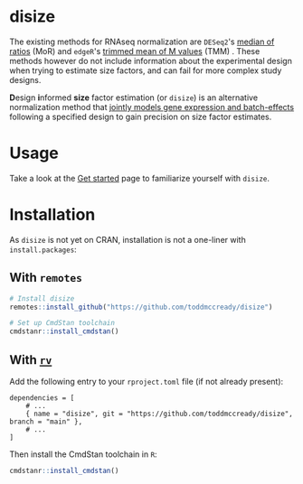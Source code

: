 # disize

The existing methods for RNAseq normalization are
`DESeq2`'s [median of ratios](https://genomebiology.biomedcentral.com/articles/10.1186/gb-2010-11-10-r106) (MoR)
and `edgeR`'s [trimmed mean of M values](https://genomebiology.biomedcentral.com/articles/10.1186/gb-2010-11-3-r25) (TMM) .
These methods however do not include information about the experimental design when trying to estimate size factors, and can fail for more complex study designs.

**D**esign **i**nformed **size** factor estimation (or `disize`) is an alternative normalization method that [jointly models gene expression and batch-effects](https://toddmccready.github.io/disize/articles/implementation.html) following a specified design to gain precision on size factor estimates.

# Usage

Take a look at the [Get started](https://toddmccready.github.io/disize/articles/disize.html) page to familiarize yourself with `disize`.

# Installation

As `disize` is not yet on CRAN, installation is not a one-liner with `install.packages`:

## With `remotes`
```R
# Install disize
remotes::install_github("https://github.com/toddmccready/disize")

# Set up CmdStan toolchain
cmdstanr::install_cmdstan()
```

## With [`rv`](https://a2-ai.github.io/rv-docs/)

Add the following entry to your `rproject.toml` file (if not already present):
```
dependencies = [
    # ...
    { name = "disize", git = "https://github.com/toddmccready/disize", branch = "main" },
    # ...
]
```

Then install the CmdStan toolchain in `R`:
```R
cmdstanr::install_cmdstan()
```
